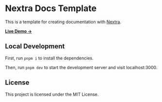 # Nextra Docs Template

This is a template for creating documentation with [Nextra](https://nextra.site).

[**Live Demo →**](https://docs.musex.my.id)

## Local Development

First, run `pnpm i` to install the dependencies.

Then, run `pnpm dev` to start the development server and visit localhost:3000.

## License

This project is licensed under the MIT License.
